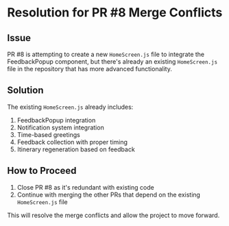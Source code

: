 # Resolution for PR #8 Merge Conflicts

## Issue

PR #8 is attempting to create a new `HomeScreen.js` file to integrate the FeedbackPopup component, but there's already an existing `HomeScreen.js` file in the repository that has more advanced functionality.

## Solution

The existing `HomeScreen.js` already includes:
1. FeedbackPopup integration
2. Notification system integration
3. Time-based greetings
4. Feedback collection with proper timing
5. Itinerary regeneration based on feedback

## How to Proceed

1. Close PR #8 as it's redundant with existing code
2. Continue with merging the other PRs that depend on the existing `HomeScreen.js` file

This will resolve the merge conflicts and allow the project to move forward.